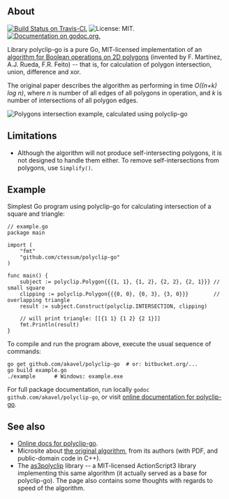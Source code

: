 ## About

[![Build Status on Travis-CI.](https://travis-ci.org/akavel/polyclip-go.svg?branch=master)](https://travis-ci.org/akavel/polyclip-go)
![License: MIT.](https://img.shields.io/badge/license-MIT-orange.svg)
[![Documentation on godoc.org.](https://godoc.org/github.com/akavel/polyclip-go?status.svg)](https://godoc.org/github.com/akavel/polyclip-go)

Library polyclip-go is a pure Go, MIT-licensed implementation of an [algorithm for Boolean operations on 2D polygons][fmartin] (invented by F. Martínez, A.J. Rueda, F.R. Feito) -- that is, for calculation of polygon intersection, union, difference and xor.

The original paper describes the algorithm as performing in time _O((n+k) log n)_, where _n_ is number of all edges of all polygons in operation, and _k_ is number of intersections of all polygon edges.

[fmartin]: http://wwwdi.ujaen.es/~fmartin/bool_op.html

![](http://img684.imageshack.us/img684/5296/drawqk.png 'Polygons intersection example, calculated using polyclip-go')

## Limitations

- Although the algorithm will not produce self-intersecting polygons, it is not designed
  to handle them either. To remove self-intersections from polygons, use `Simplify()`.

## Example

Simplest Go program using polyclip-go for calculating intersection of a square and triangle:

    // example.go
    package main

    import (
        "fmt"
        "github.com/ctessum/polyclip-go"
    )

    func main() {
        subject := polyclip.Polygon{{{1, 1}, {1, 2}, {2, 2}, {2, 1}}} // small square
        clipping := polyclip.Polygon{{{0, 0}, {0, 3}, {3, 0}}}        // overlapping triangle
        result := subject.Construct(polyclip.INTERSECTION, clipping)

        // will print triangle: [[{1 1} {1 2} {2 1}]]
        fmt.Println(result)
    }

To compile and run the program above, execute the usual sequence of commands:

    go get github.com/akavel/polyclip-go  # or: bitbucket.org/...
    go build example.go
    ./example      # Windows: example.exe

For full package documentation, run locally `godoc github.com/akavel/polyclip-go`, or visit [online documentation for polyclip-go][godoc].

[godoc]: http://godoc.org/github.com/akavel/polyclip-go

## See also

- [Online docs for polyclip-go][godoc].
- Microsite about [the original algorithm][fmartin], from its authors (with PDF, and public-domain code in C++).
- The [as3polyclip] library -- a MIT-licensed ActionScript3 library implementing this same algorithm (it actually served as a base for polyclip-go). The page also contains some thoughts with regards to speed of the algorithm.

[as3polyclip]: http://code.google.com/p/as3polyclip/
